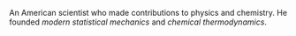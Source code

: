 An American scientist who made contributions to physics and chemistry. He
founded *modern statistical mechanics* and *chemical thermodynamics*.
